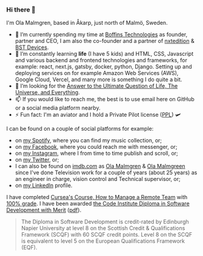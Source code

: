 ### Hi there 👋

I'm Ola Malmgren, based in Åkarp, just north of Malmö, Sweden. 

- 🔭 I’m currently spending my time at [Boffins Technologies](https://boffins.se/) as founder, partner and CEO, I am also the co-founder and a partner of [nxtedition](http://nxtedition.com/) & [BST Devices](http://bstdevices.com/).
- 🌱 I’m constantly learning **life** (I have 5 kids) and HTML, CSS, Javascript and various backend and frontend technologies and frameworks, for example: react, next.js, gatsby, docker, python, Django. Setting up and deploying services on for example Amazon Web Services (AWS), Google Cloud, Vercel, and many more is something I do quite a bit.
- 🤔 I’m looking for the [Answer to the Ultimate Question of Life, The Universe, and Everything](https://en.wikipedia.org/wiki/Douglas_Adams).
- 📫 If you would like to reach me, the best is to use email here on GitHub or a social media platform nearby.
- ⚡ Fun fact: I'm an aviator and I hold a Private Pilot license ([PPL](https://en.wikipedia.org/wiki/Private_pilot_licence)) 🛩

I can be found on a couple of social platforms for example:

- on [my Spotify](https://open.spotify.com/user/1142657294/playlists), where you can find my music collection, or;
- on [my Facebook](https://www.facebook.com/ola.malmgren), where you could reach me with messenger, or;
- on [my Instagram](https://www.instagram.com/aviatorola/), where I from time to time publish and scroll, or;
- on [my Twitter](https://twitter.com/OlaMamgren), or;
- I can also be found on [imdb.com](https://www.imdb.com/) as [Ola Malmgren](https://www.imdb.com/name/nm1529231/) & [Ola Malmgreen](https://www.imdb.com/name/nm1545213/) since I've done Television work for a couple of years (about 25 years) as an engineer in charge, vision control and Technical supervisor, or;
- on [my LinkedIn](https://www.linkedin.com/in/olamalmgren/) profile.

I have completed [Cursea's Course, How to Manage a Remote Team](https://www.coursera.org/learn/remote-team-management) with [100% grade](/assets/Coursera_82DAMNQ7PHEK.pdf).
I have been awarded [the Code Institute Diploma in Software Development with Merit](https://www.credential.net/02b4bbd5-7d7e-4b6a-acd0-cf9f37a5176c#gs.uf37gv) ([pdf](/assets/56h6xn3a_1680258245354.pdf)).

> The Diploma in Software Development is credit-rated by Edinburgh Napier University at level 8 on the Scottish Credit & Qualifications Framework (SCQF) with 60 SCQF credit points. Level 8 on the SCQF is equivalent to level 5 on the European Qualifications Framework (EQF).

